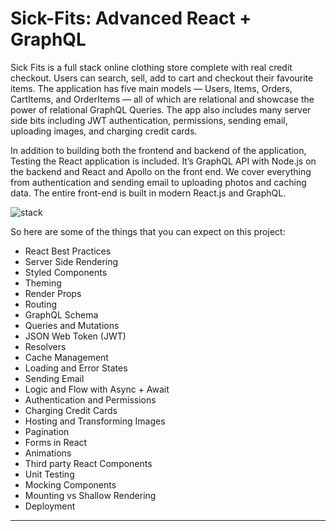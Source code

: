 # Sick-Fits: Advanced React + GraphQL
Sick Fits is a full stack online clothing store complete with real credit checkout. Users can search, sell, add to cart and checkout their favourite items.
The application has five main models — Users, Items, Orders, CartItems, and OrderItems — all of which are relational and showcase the power of relational GraphQL Queries.
The app also includes many server side bits including JWT authentication, permissions, sending email, uploading images, and charging credit cards.

In addition to building both the frontend and backend of the application, Testing the React application is included.
It’s GraphQL API with Node.js on the backend and React and Apollo on the front end.
We cover everything from authentication and sending email to uploading photos and caching data. The entire front-end is built in modern React.js and GraphQL.

![stack](https://user-images.githubusercontent.com/32134460/47372864-f374a780-d6ea-11e8-9050-47cdc4831819.jpg)

So here are some of the things that you can expect on this project:

- React Best Practices
- Server Side Rendering
- Styled Components
- Theming
- Render Props
- Routing
- GraphQL Schema
- Queries and Mutations
- JSON Web Token (JWT)
- Resolvers
- Cache Management
- Loading and Error States
- Sending Email
- Logic and Flow with Async + Await
- Authentication and Permissions
- Charging Credit Cards
- Hosting and Transforming Images
- Pagination
- Forms in React
- Animations
- Third party React Components
- Unit Testing
- Mocking Components
- Mounting vs Shallow Rendering
- Deployment

----------------------------------------------


